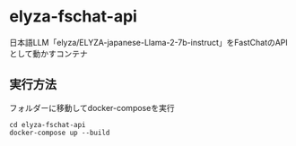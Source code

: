 # elyza-fschat-api
日本語LLM「elyza/ELYZA-japanese-Llama-2-7b-instruct」をFastChatのAPIとして動かすコンテナ

## 実行方法
フォルダーに移動してdocker-composeを実行

```
cd elyza-fschat-api
docker-compose up --build
```
